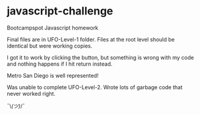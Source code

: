 # javascript-challenge
 Bootcampspot Javascript homework

Final files are in UFO-Level-1 folder.  Files at the root level should be identical but were working copies.  

I got it to work by clicking the button, but something is wrong with my code and nothing happens if I hit return instead.

Metro San Diego is well represented!

Was unable to complete UFO-Level-2.  Wrote lots of garbage code that never worked right.  

¯\\_(ツ)_/¯
